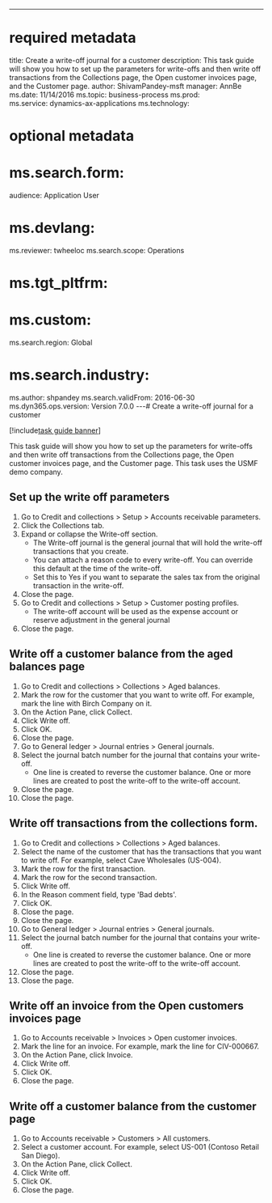 --- 
# required metadata 
 
title: Create a write-off journal for a customer
description: This task guide will show you how to set up the parameters for write-offs and then write off transactions from the Collections page, the Open customer invoices page, and the Customer page. 
author: ShivamPandey-msft
manager: AnnBe 
ms.date: 11/14/2016
ms.topic: business-process 
ms.prod:  
ms.service: dynamics-ax-applications 
ms.technology:  
 
# optional metadata 
 
# ms.search.form:   
audience: Application User 
# ms.devlang:  
ms.reviewer: twheeloc
ms.search.scope: Operations 
# ms.tgt_pltfrm:  
# ms.custom:  
ms.search.region: Global
# ms.search.industry: 
ms.author: shpandey
ms.search.validFrom: 2016-06-30 
ms.dyn365.ops.version: Version 7.0.0 
---# Create a write-off journal for a customer

[!include[task guide banner](../../includes/task-guide-banner.md)]

This task guide will show you how to set up the parameters for write-offs and then write off transactions from the Collections page, the Open customer invoices page, and the Customer page. This task uses the USMF demo company.


## Set up the write off parameters
1. Go to Credit and collections > Setup > Accounts receivable parameters.
2. Click the Collections tab.
3. Expand or collapse the Write-off section.
    * The Write-off journal is the general journal that will hold the write-off transactions that you create.  
    * You can attach a reason code to every write-off. You can override this default at the time of the write-off.  
    * Set this to Yes if you want to separate the sales tax from the original transaction in the write-off.  
4. Close the page.
5. Go to Credit and collections > Setup > Customer posting profiles.
    * The write-off account will be used as the expense account or reserve adjustment in the general journal   
6. Close the page.

## Write off a customer balance from the aged balances page
1. Go to Credit and collections > Collections > Aged balances.
2. Mark the row for the customer that you want to write off. For example, mark the line with Birch Company on it.
3. On the Action Pane, click Collect.
4. Click Write off.
5. Click OK.
6. Close the page.
7. Go to General ledger > Journal entries > General journals.
8. Select the journal batch number for the journal that contains your write-off.
    * One line is created to reverse the customer balance. One or more lines are created to post the write-off to the write-off account.  
9. Close the page.
10. Close the page.

## Write off transactions from the collections form.
1. Go to Credit and collections > Collections > Aged balances.
2. Select the name of the customer that has the transactions that you want to write off. For example, select Cave Wholesales (US-004).
3. Mark the row for the first transaction.
4. Mark the row for the second transaction.
5. Click Write off.
6. In the Reason comment field, type 'Bad debts'.
7. Click OK.
8. Close the page.
9. Close the page.
10. Go to General ledger > Journal entries > General journals.
11. Select the journal batch number for the journal that contains your write-off.
    * One line is created to reverse the customer balance. One or more lines are created to post the write-off to the write-off account.  
12. Close the page.
13. Close the page.

## Write off an invoice from the Open customers invoices page
1. Go to Accounts receivable > Invoices > Open customer invoices.
2. Mark the line for an invoice. For example, mark the line for CIV-000667.
3. On the Action Pane, click Invoice.
4. Click Write off.
5. Click OK.
6. Close the page.

## Write off a customer balance from the customer page
1. Go to Accounts receivable > Customers > All customers.
2. Select a customer account. For example, select US-001 (Contoso Retail San Diego).
3. On the Action Pane, click Collect.
4. Click Write off.
5. Click OK.
6. Close the page.

